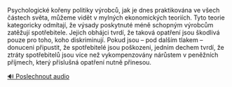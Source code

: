 
Psychologické kořeny politiky výrobců, jak je dnes praktikována ve všech částech světa, můžeme vidět v mylných ekonomických teoriích. Tyto teorie kategoricky odmítají, že výsady poskytnuté méně schopným výrobcům zatěžují spotřebitele. Jejich obhájci tvrdí, že taková opatření jsou škodlivá pouze pro toho, koho diskriminují. Pokud jsou – pod dalším tlakem – donuceni připustit, že spotřebitelé jsou poškozeni, jedním dechem tvrdí, že ztráty spotřebitelů jsou více než vykompenzovány nárůstem v peněžních příjmech, který příslušná opatření nutně přinesou.

[🔊 Poslechnout audio](/data/7-paragraphs/audio/chapter_62/para_011-Psychologick-koeny-politiky-vrobc-jak-je-dnes.mp3)
